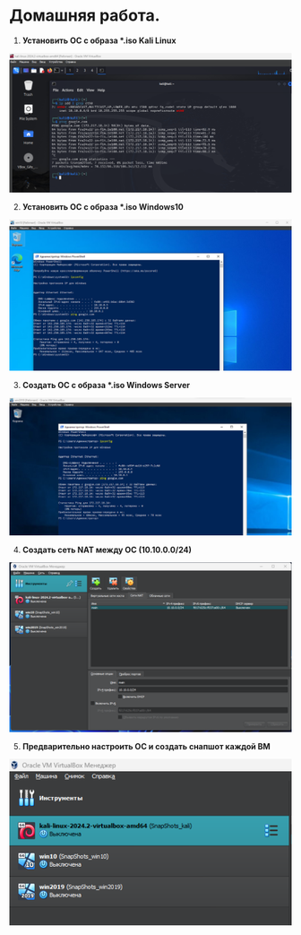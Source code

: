 # Домашняя работа.

1. **Установить ОС с образа \*.iso Kali Linux**

![Image](/Task2/kali.png)

2. **Установить ОС с образа \*.iso Windows10**

![Image](/Task2/win10.png)

3. **Создать ОС с образа \*.iso Windows Server**

![Image](/Task2/win2019.png)

4. **Создать сеть NAT между ОС (10.10.0.0/24)**

![Image](/Task2/NAT.png)

5. **Предварительно настроить ОС и создать снапшот каждой ВМ**

![Image](/Task2/SnapShots.png)


